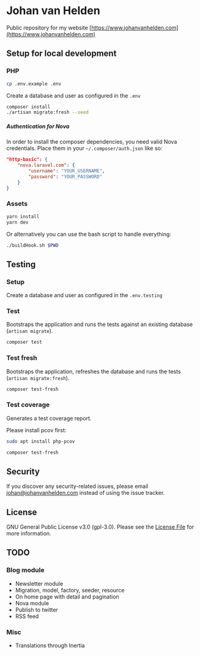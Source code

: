 # Johan van Helden

Public repository for my website [https://www.johanvanhelden.com](https://www.johanvanhelden.com)

## Setup for local development

### PHP
``` bash
cp .env.example .env
```

Create a database and user as configured in the `.env`

``` bash
composer install
./artisan migrate:fresh --seed
```

##### Authentication for Nova
In order to install the composer dependencies, you need valid Nova credentials.
Place them in your `~/.composer/auth.json` like so:

``` json
"http-basic": {
    "nova.laravel.com": {
        "username": "YOUR_USERNAME",
        "password": "YOUR_PASSWORD"
    }   
}
```

### Assets
``` bash
yarn install
yarn dev
```

Or alternatively you can use the bash script to handle everything:
``` bash
./buildHook.sh $PWD
```

## Testing

### Setup
Create a database and user as configured in the `.env.testing`

### Test

Bootstraps the application and runs the tests against an existing database (`artisan migrate`).

``` bash
composer test
```

### Test fresh

Bootstraps the application, refreshes the database and runs the tests (`artisan migrate:fresh`).

``` bash
composer test-fresh
```

### Test coverage

Generates a test coverage report.

Please install pcov first:

```bash
sudo apt install php-pcov
```

``` bash
composer test-fresh
```

## Security

If you discover any security-related issues, please email [johan@johanvanhelden.com](mailto:johan@johanvanhelden.com) instead of using the issue tracker.

## License

GNU General Public License v3.0 (gpl-3.0). Please see the [License File](LICENSE.md) for more information.

## TODO

### Blog module
- Newsletter module
- Migration, model, factory, seeder, resource
- On home page with detail and pagination
- Nova module
- Publish to twitter
- RSS feed

### Misc
- Translations through Inertia
